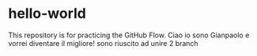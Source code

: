 # hello-world
This repository is for practicing the GitHub Flow.
Ciao io sono Gianpaolo e vorrei diventare il migliore!
sono riuscito ad unire 2 branch

